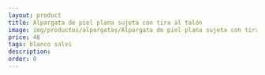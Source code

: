 ```yaml
---
layout: product
title: Alpargata de piel plana sujeta con tira al talón 
image: img/productos/alpargatas/Alpargata de piel plana sujeta con tira al talón =48 =blanco salvi.webp
price: 48 
tags: blanco salvi
description: 
order: 0
---
```

